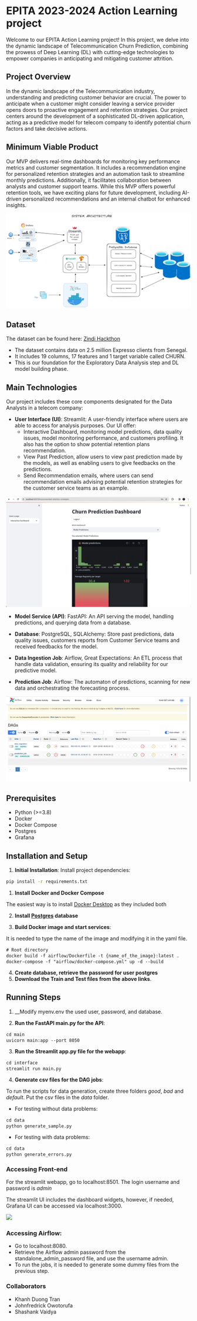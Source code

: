 EPITA 2023-2024 Action Learning project
=====

Welcome to our EPITA Action Learning project! In this project, we delve into the dynamic landscape of Telecommunication Churn Prediction, combining the prowess of Deep Learning (DL) with cutting-edge technologies to empower companies in anticipating and mitigating customer attrition.

## Project Overview

In the dynamic landscape of the Telecommunication industry, understanding and predicting customer behavior are crucial. The power to anticipate when a customer might consider leaving a service provider opens doors to proactive engagement and retention strategies. Our project centers around the development of a sophisticated DL-driven application, acting as a predictive model for telecom company to identify potential churn factors and take decisive actions.

## Minimum Viable Product

Our MVP delivers real-time dashboards for monitoring key performance metrics and customer segmentation. It includes a recommendation engine for personalized retention strategies and an automation task to streamline monthly predictions. Additionally, it facilitates collaboration between analysts and customer support teams. While this MVP offers powerful retention tools, we have exciting plans for future development, including AI-driven personalized recommendations and an internal chatbot for enhanced insights.

![](/images/sa.png)

## Dataset

The dataset can be found here: [Zindi Hackthon](https://zindi.africa/competitions/expresso-churn-prediction/data)

* The dataset contains data on 2.5 million Expresso clients from Senegal.
* It includes 19 columns, 17 features and 1 target variable called CHURN. 
* This is our foundation for the Exploratory Data Analysis step and DL model building phase.

## Main Technologies

Our project includes these core components designated for the Data Analysts in a telecom company:

* __User Interface (UI)__: Streamlit: A user-friendly interface where users are able to access for analysis purposes. Our UI offer:
  * Interactive Dashboard, monitoring model predictions, data quality issues, model monitoring performance, and customers profiling. It also has the option to show potential retention plans recommendation.
  * View Past Prediction, allow users to view past prediction made by the models, as well as enabling users to give feedbacks on the predictions.
  * Send Recommendation emails, where users can send recommendation emails advising potential retention strategies for the customer service teams as an example.

![](/images/ui_dashboard.png)
  
* __Model Service (API)__: FastAPI: An API serving the model, handling predictions, and querying data from a database.
  
* __Database__: PostgreSQL, SQLAlchemy: Store past predictions, data quality issues, customers reports from Customer Service teams and received feedbacks for the model.
  
* __Data Ingestion Job__: Airflow, Great Expectations: An ETL process that handle data validation, ensuring its quality and reliability for our predictive model.
  
* __Prediction Job__: Airflow: The automaton of predictions, scanning for new data and orchestrating the forecasting process.

![](/images/airflow.png)

## Prerequisites

- Python (>=3.8)
- Docker
- Docker Compose
- Postgres 
- Grafana

## Installation and Setup

1. __Initial Installation__: Install project dependencies:

```bash
pip install -r requirements.txt
```

1. __Install Docker and Docker Compose__

The easiest way is to install [Docker Desktop](https://www.docker.com/products/docker-desktop/) as they included both 

2. __Install [Postgres](https://www.postgresql.org/download/) database__
   
3. __Build Docker image and start services__:

It is needed to type the name of the image and modifying it in the yaml file.

```commandline
# Root directory
docker build -f airflow/Dockerfile -t {name_of_the_image}:latest . 
docker-compose -f "airflow/docker-compose.yml" up -d --build
```

4. __Create database, retrieve the password for user postgres__
5. __Download the Train and Test files from the above links__.

## Running Steps

   1. __Modify myenv.env the used user, password, and database.
   
   2. __Run the FastAPI main.py for the API__:
   
   ```commandline
   cd main
   uvicorn main:app --port 8050
   ```

   3. __Run the Streamlit app.py file for the webapp__:
   
   ```commandline
   cd interface
   streamlit run main.py
   ```

   4. __Generate csv files for the DAG jobs__:

   To run the scripts for data generation, create three folders *good*, *bad* and *default*. Put the csv files in the *data* folder.

   * For testing without data problems:

   ```commandline
   cd data
   python generate_sample.py
   ```

   * For testing with data problems:

   ```commandline
   cd data
   python generate_errors.py
   ```

### Accessing Front-end

For the streamlit webapp, go to localhost:8501. The login username and password is *admin*

The streamlit UI includes the dashboard widgets, however, if needed, Grafana UI can be accessed via localhost:3000.

![](https://github.com/raydiwill/dsa-4-action-learning/assets/97393390/0cf45fa1-397e-44f7-bcd8-26f62fd6bb01)

### Accessing Airflow:

* Go to localhost:8080.
* Retrieve the Airflow admin password from the standalone_admin_password file, and use the username admin.
* To run the jobs, it is needed to generate some dummy files from the previous step.

### Collaborators
* Khanh Duong Tran
* Johnfredrick Owotorufa
* Shashank Vaidya